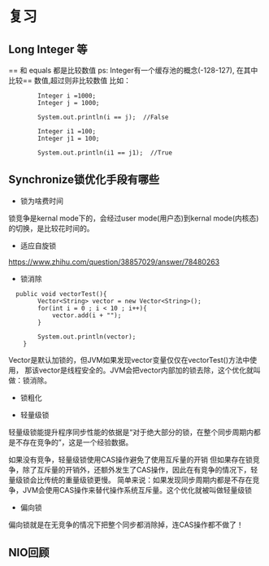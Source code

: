 # 复习
## Long Integer 等

== 和 equals 都是比较数值
ps: Integer有一个缓存池的概念(-128-127), 在其中比较== 数值,超过则非比较数值
比如：

```
        Integer i =1000;
        Integer j = 1000;

        System.out.println(i == j);  //False

        Integer i1 =100;
        Integer j1 = 100;

        System.out.println(i1 == j1);  //True
```


## Synchronize锁优化手段有哪些


- 锁为啥费时间

锁竞争是kernal mode下的，会经过user mode(用户态)到kernal mode(内核态) 的切换，是比较花时间的。


- 适应自旋锁

https://www.zhihu.com/question/38857029/answer/78480263

- 锁消除

```
  public void vectorTest(){
        Vector<String> vector = new Vector<String>();
        for(int i = 0 ; i < 10 ; i++){
            vector.add(i + "");
        }

        System.out.println(vector);
    }
```
Vector是默认加锁的，但JVM如果发现vector变量仅仅在vectorTest()方法中使用，
那该vector是线程安全的。JVM会把vector内部加的锁去除，这个优化就叫做：锁消除。

- 锁粗化


- 轻量级锁

轻量级锁能提升程序同步性能的依据是“对于绝大部分的锁，在整个同步周期内都是不存在竞争的”，这是一个经验数据。

如果没有竞争，轻量级锁使用CAS操作避免了使用互斥量的开销
但如果存在锁竞争，除了互斥量的开销外，还额外发生了CAS操作，因此在有竞争的情况下，轻量级锁会比传统的重量级锁更慢。
简单来说：如果发现同步周期内都是不存在竞争，JVM会使用CAS操作来替代操作系统互斥量。这个优化就被叫做轻量级锁


- 偏向锁

偏向锁就是在无竞争的情况下把整个同步都消除掉，连CAS操作都不做了！

## NIO回顾

